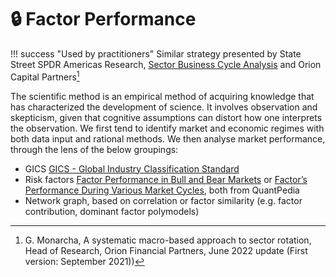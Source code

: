 # 🔒 Factor Performance

!!! success "Used by practitioners"
    Similar strategy presented by State Street SPDR Americas Research, [Sector 
    Business Cycle Analysis](https://www.ssga.com/library-content/products/fund-docs/etfs/us/insights-investment-ideas/sector-business-cycle-analysis.pdf)
    and Orion Capital Partners[^1]
    
    
The scientific method is an empirical method of acquiring knowledge that has 
characterized the development of science. It involves observation and skepticism, 
given that cognitive assumptions can distort how one interprets the observation. 
We first tend to identify market and economic regimes with both data 
input and rational methods. We then analyse market performance, through the 
lens of the below groupings:

* GICS [GICS - Global Industry Classification Standard](https://www.msci.com/our-solutions/indexes/gics)
* Risk factors [Factor Performance in Bull and Bear Markets](https://quantpedia.com/factor-performance-in-bull-and-bear-markets/) or [Factor’s Performance During Various Market Cycles](https://quantpedia.com/factors-performance-during-various-market-cycles/), both from QuantPedia
* Network graph, based on correlation or factor similarity (e.g. factor contribution, dominant factor polymodels)

[^1]: G. Monarcha, A systematic macro-based approach to sector rotation, Head 
of Research, Orion Financial Partners, June 2022 update (First version: September 2021))